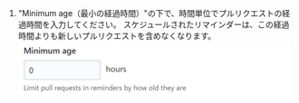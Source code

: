 1. "Minimum age（最小の経過時間）"の下で、時間単位でプルリクエストの経過時間を入力してください。 スケジュールされたリマインダーは、この経過時間よりも新しいプルリクエストを含めなくなります。 ![無視されるラベルフィールド](/assets/images/help/settings/scheduled-reminders-min-age-field.png)
